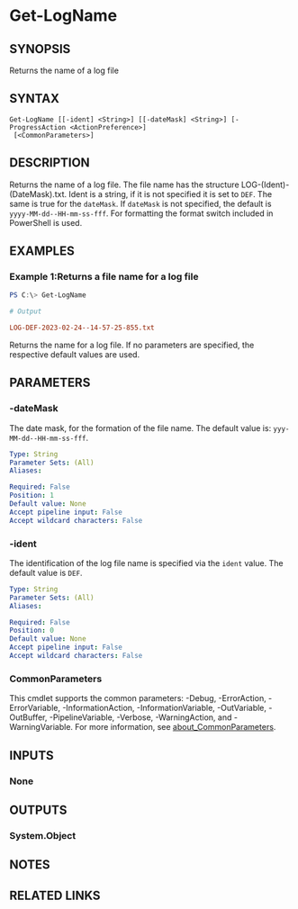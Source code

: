 ﻿---
external help file: EulandaConnect-help.xml
Module Name: EulandaConnect
online version: https://github.com/Eulanda/EulandaConnect/blob/master/docs/Get-LogName.md
schema: 2.0.0
lastMod: 2024-03-19T06:27:25
---

# Get-LogName

## SYNOPSIS
Returns the name of a log file

## SYNTAX

```
Get-LogName [[-ident] <String>] [[-dateMask] <String>] [-ProgressAction <ActionPreference>]
 [<CommonParameters>]
```

## DESCRIPTION
Returns the name of a log file. The file name has the structure LOG-(Ident)-(DateMask).txt. Ident is a string, if it is not specified it is set to `DEF`. The same is true for the `dateMask`. If `dateMask` is not specified, the default is `yyyy-MM-dd--HH-mm-ss-fff`. For formatting the format switch included in PowerShell is used.

## EXAMPLES

### Example 1:Returns a file name for a log file
```powershell
PS C:\> Get-LogName
```

```ini
# Output

LOG-DEF-2023-02-24--14-57-25-855.txt
```

Returns the name for a log file. If no parameters are specified, the respective default values are used.

## PARAMETERS

### -dateMask
The date mask, for the formation of the file name. The default value is: `yyy-MM-dd--HH-mm-ss-fff`.

```yaml
Type: String
Parameter Sets: (All)
Aliases:

Required: False
Position: 1
Default value: None
Accept pipeline input: False
Accept wildcard characters: False
```

### -ident
The identification of the log file name is specified via the `ident` value. The default value is `DEF`.

```yaml
Type: String
Parameter Sets: (All)
Aliases:

Required: False
Position: 0
Default value: None
Accept pipeline input: False
Accept wildcard characters: False
```


### CommonParameters
This cmdlet supports the common parameters: -Debug, -ErrorAction, -ErrorVariable, -InformationAction, -InformationVariable, -OutVariable, -OutBuffer, -PipelineVariable, -Verbose, -WarningAction, and -WarningVariable. For more information, see [about_CommonParameters](http://go.microsoft.com/fwlink/?LinkID=113216).

## INPUTS

### None

## OUTPUTS

### System.Object
## NOTES

## RELATED LINKS


